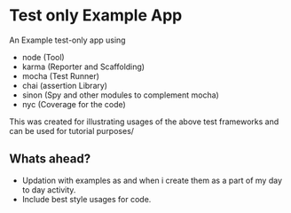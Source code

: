 # Test only Example App

An Example test-only app using
 - node     (Tool)
 - karma    (Reporter and Scaffolding)
 - mocha    (Test Runner)
 - chai     (assertion Library)
 - sinon    (Spy and other modules to complement mocha)
 - nyc      (Coverage for the code)

 This was created for illustrating usages of the above test frameworks and can be used for tutorial purposes/


## Whats ahead?
  - Updation with examples as and when i create them as a part of my day to day activity.
  - Include best style usages for code.


